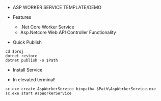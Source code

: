 * ASP WORKER SERVICE TEMPLATE/DEMO

* Features
	* .Net Core Worker Service
	* Asp.Netcore Web API Controller Functionality
    
* Quick Publish

```
cd $proj
dotnet restore
dotnet publish -o $Path
```

* Install Service

- In elevated terminal!

```
sc.exe create AspWorkerService binpath= $Path\AspWorkerService.exe
sc.exe start AspWorkerService
```